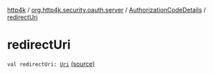 [http4k](../../index.md) / [org.http4k.security.oauth.server](../index.md) / [AuthorizationCodeDetails](index.md) / [redirectUri](./redirect-uri.md)

# redirectUri

`val redirectUri: `[`Uri`](../../org.http4k.core/-uri/index.md) [(source)](https://github.com/http4k/http4k/blob/master/http4k-security-oauth/src/main/kotlin/org/http4k/security/oauth/server/AuthorizationCodes.kt#L32)